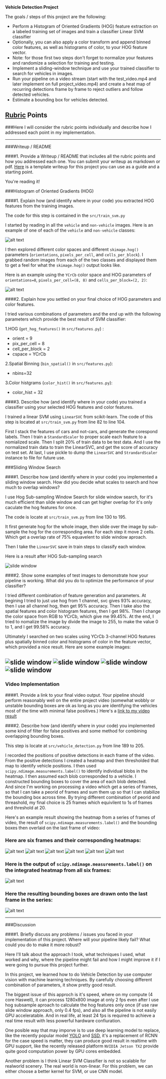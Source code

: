 **Vehicle Detection Project**

The goals / steps of this project are the following:

* Perform a Histogram of Oriented Gradients (HOG) feature extraction on a labeled training set of images and train a classifier Linear SVM classifier
* Optionally, you can also apply a color transform and append binned color features, as well as histograms of color, to your HOG feature vector. 
* Note: for those first two steps don't forget to normalize your features and randomize a selection for training and testing.
* Implement a sliding-window technique and use your trained classifier to search for vehicles in images.
* Run your pipeline on a video stream (start with the test_video.mp4 and later implement on full project_video.mp4) and create a heat map of recurring detections frame by frame to reject outliers and follow detected vehicles.
* Estimate a bounding box for vehicles detected.

[//]: # (Image References)
[image1]: ./examples/car_not_car.png
[image2]: ./examples/HOG_example.jpg
[image3]: ./examples/sliding_windows.jpg
[image4]: ./examples/sliding_window.jpg
[image5]: ./examples/bboxes_and_heat.png
[image6]: ./examples/labels_map.png
[image7]: ./examples/output_bboxes.png
[video1]: ./project_video.mp4

## [Rubric](https://review.udacity.com/#!/rubrics/513/view) Points
###Here I will consider the rubric points individually and describe how I addressed each point in my implementation.  

---
###Writeup / README

####1. Provide a Writeup / README that includes all the rubric points and how you addressed each one.  You can submit your writeup as markdown or pdf.  [Here](https://github.com/udacity/CarND-Vehicle-Detection/blob/master/writeup_template.md) is a template writeup for this project you can use as a guide and a starting point.  

You're reading it!

###Histogram of Oriented Gradients (HOG)

####1. Explain how (and identify where in your code) you extracted HOG features from the training images.

The code for this step is contained in the `src/train_svm.py`

I started by reading in all the `vehicle` and `non-vehicle` images.  Here is an example of one of each of the `vehicle` and `non-vehicle` classes:

![alt text][image1]

I then explored different color spaces and different `skimage.hog()` parameters (`orientations`, `pixels_per_cell`, and `cells_per_block`).  I grabbed random images from each of the two classes and displayed them to get a feel for what the `skimage.hog()` output looks like.

Here is an example using the `YCrCb` color space and HOG parameters of `orientations=8`, `pixels_per_cell=(8, 8)` and `cells_per_block=(2, 2)`:


![alt text][image2]

####2. Explain how you settled on your final choice of HOG parameters and color features.

I tried various combinations of parameters and the end up with the following parameters which provide the best result of SVM classifier:

1.HOG (`get_hog_features()` in `src/features.py`) :

* orient = 9
* pix_per_cell = 8
* cell_per_block = 2
* cspace = YCrCb

2.Spatial Binning (`bin_spatial()` in `src/features.py`):

* nbins=32

3.Color histgrams (`color_hist()` in `src/features.py`):

* color_hist = 32

####3. Describe how (and identify where in your code) you trained a classifier using your selected HOG features and color features.

I trained a linear SVM using `LinearSVC` from scikit-learn. The code of this step is located at `src/train_svm.py` from line 82 to line 104.

First I stack the features of cars and not-cars, and generate the corespond labels.
Then I train a `StandardScaler` to proper scale each feature to a nomialized scale.
Then I split 20% of train data to be test data.
And I use the normalized train data to train the  LinearSVC, and get the score of accuracy on test set.
At last, I use pickle to dump the `LinearSVC` and `StrandardScaler` instance to file for future use. 

###Sliding Window Search

####1. Describe how (and identify where in your code) you implemented a sliding window search.  How did you decide what scales to search and how much to overlap windows?

I use Hog Sub-sampling Window Search for slide window search, for it's much efficient than silde window and can get higher overlap for it's only caculate the hog features for once.

The code is locate at `src/train_svm.py` from line 130 to 195.

It first generate hog for the whole image, then slide over the image by sub-sample the hog for the corresponding area. For each step it move 2 cells. Which get a overlap rate of 75% equavelent to slide window aproach.

Then I take the `LinearSVC` save in train steps to classify each window.

Here is a result after HOG Sub-sampling search

![slide window](./output_images/slide_window.png)


####2. Show some examples of test images to demonstrate how your pipeline is working.  What did you do to optimize the performance of your classifier?

I tried different combination of feature generation and parameters. At begining I tried to just use hog from 1 channel, svc gives 93% accuracy, then I use all channel hog, then get 95% accuracy. Then I take also the spatial features and color histogram features, then I get 98%.
Then I change the color space from RGB to YCrCb, which give me 99.45%.  At the end, I tried to nomalize the image by divide the image to 255, to make the value 0 to 1, and I get 99.58% accuracy.

Ultimately I searched on two scales using YCrCb 3-channel HOG features plus spatially binned color and histograms of color in the feature vector, which provided a nice result.  Here are some example images:

![slide window](./output_images/test1.png)
![slide window](./output_images/test2.png)
![slide window](./output_images/test3.png)
![slide window](./output_images/test4.png)
---

### Video Implementation

####1. Provide a link to your final video output.  Your pipeline should perform reasonably well on the entire project video (somewhat wobbly or unstable bounding boxes are ok as long as you are identifying the vehicles most of the time with minimal false positives.)
Here's a [link to my video result](./output_images/project_video.mp4)


####2. Describe how (and identify where in your code) you implemented some kind of filter for false positives and some method for combining overlapping bounding boxes.

This step is locate at `src/vehicle_detection.py` from line 189 to 205.

I recorded the positions of positive detections in each frame of the video.  From the positive detections I created a heatmap and then thresholded that map to identify vehicle positions.  I then used `scipy.ndimage.measurements.label()` to identify individual blobs in the heatmap.  I then assumed each blob corresponded to a vehicle.  I constructed bounding boxes to cover the area of each blob detected.  
And since I'm working on processing a video which get a series of frames, so that I can take a peorid of frames and sum them up so that I can stabilize the bounding box across time.
By trying different combination of peorid and threashold, my final choice is 25 frames which equivilent to 1s of frames and threshold at 20.

Here's an example result showing the heatmap from a series of frames of video, the result of `scipy.ndimage.measurements.label()` and the bounding boxes then overlaid on the last frame of video:

### Here are six frames and their corresponding heatmaps:

![alt text](./output_images/frame1.png)
![alt text](./output_images/frame2.png)
![alt text](./output_images/frame3.png)
![alt text](./output_images/frame4.png)
![alt text](./output_images/frame5.png)
![alt text](./output_images/frame6.png)

### Here is the output of `scipy.ndimage.measurements.label()` on the integrated heatmap from all six frames:
![alt text](./output_images/heatmap_sum.png)

### Here the resulting bounding boxes are drawn onto the last frame in the series:
![alt text](./output_images/test_video_39.png)



---

###Discussion

####1. Briefly discuss any problems / issues you faced in your implementation of this project.  Where will your pipeline likely fail?  What could you do to make it more robust?

Here I'll talk about the approach I took, what techniques I used, what worked and why, where the pipeline might fail and how I might improve it if I were going to pursue this project further.  

In this project, we learned how to do Vehicle Detection by use computer vision with machine learning techniques. By carefully choosing different combination of parameters, it show pretty good result.

The biggest issue of this approch is it's speed, where on my compute (4 core Haswell), it can process 1280x800 image at only 2 fps even after I use hog subsample aproach to calculate the hog features only once (if use raw slide window approach, only 0.4 fps), and also all the pipeline is not easily GPU acceleratable. And in real life, at least 24 fps is required to achieve a real time result with less powerful hardware confiuration.

One posible way that may imporve is to use deep learning model to replace, like the recently popular model [YOLO](https://pjreddie.com/darknet/yolo/) and [SSD](https://arxiv.org/abs/1512.02325), it's a replacement of RCNN for the case speed is matter, they can produce good result in realtime with GPU support, like the recently released platform `NVIDIA Jetson TX2` provide quite good computation power by GPU cores embedded.

Another problem is I think Linear SVM Classifier is not so scalable for realworld scenery. The real world is non-linear. For this problem, we can either choose a better kernel for SVM, or use CNN model. 

   
